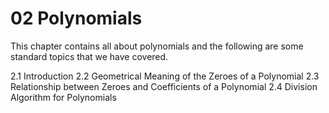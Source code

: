 # 02 Polynomials

This chapter contains all about polynomials and the following are some standard topics that we have covered. 

 2.1 Introduction
 2.2 Geometrical Meaning of the Zeroes of a Polynomial
 2.3 Relationship between Zeroes and Coefficients of a Polynomial
 2.4 Division Algorithm for Polynomials

